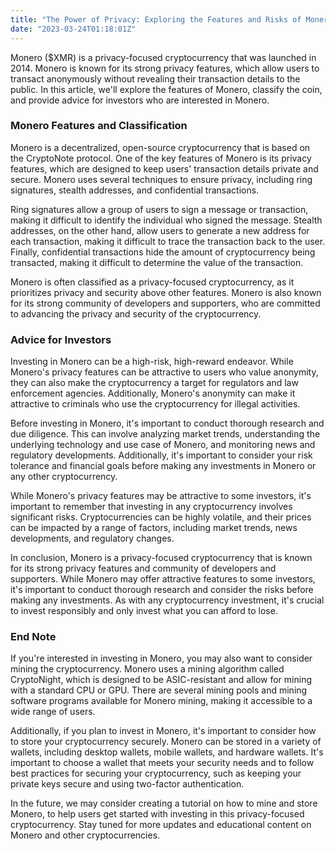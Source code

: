 ```yaml
---
title: "The Power of Privacy: Exploring the Features and Risks of Monero ($XMR)"
date: "2023-03-24T01:18:01Z"
---
```

Monero ($XMR) is a privacy-focused cryptocurrency that was launched in 2014. Monero is known for its strong privacy features, which allow users to transact anonymously without revealing their transaction details to the public. In this article, we'll explore the features of Monero, classify the coin, and provide advice for investors who are interested in Monero.

### Monero Features and Classification

Monero is a decentralized, open-source cryptocurrency that is based on the CryptoNote protocol. One of the key features of Monero is its privacy features, which are designed to keep users' transaction details private and secure. Monero uses several techniques to ensure privacy, including ring signatures, stealth addresses, and confidential transactions.

Ring signatures allow a group of users to sign a message or transaction, making it difficult to identify the individual who signed the message. Stealth addresses, on the other hand, allow users to generate a new address for each transaction, making it difficult to trace the transaction back to the user. Finally, confidential transactions hide the amount of cryptocurrency being transacted, making it difficult to determine the value of the transaction.

Monero is often classified as a privacy-focused cryptocurrency, as it prioritizes privacy and security above other features. Monero is also known for its strong community of developers and supporters, who are committed to advancing the privacy and security of the cryptocurrency.

### Advice for Investors

Investing in Monero can be a high-risk, high-reward endeavor. While Monero's privacy features can be attractive to users who value anonymity, they can also make the cryptocurrency a target for regulators and law enforcement agencies. Additionally, Monero's anonymity can make it attractive to criminals who use the cryptocurrency for illegal activities.

Before investing in Monero, it's important to conduct thorough research and due diligence. This can involve analyzing market trends, understanding the underlying technology and use case of Monero, and monitoring news and regulatory developments. Additionally, it's important to consider your risk tolerance and financial goals before making any investments in Monero or any other cryptocurrency.

While Monero's privacy features may be attractive to some investors, it's important to remember that investing in any cryptocurrency involves significant risks. Cryptocurrencies can be highly volatile, and their prices can be impacted by a range of factors, including market trends, news developments, and regulatory changes.

In conclusion, Monero is a privacy-focused cryptocurrency that is known for its strong privacy features and community of developers and supporters. While Monero may offer attractive features to some investors, it's important to conduct thorough research and consider the risks before making any investments. As with any cryptocurrency investment, it's crucial to invest responsibly and only invest what you can afford to lose.

### End Note

If you're interested in investing in Monero, you may also want to consider mining the cryptocurrency. Monero uses a mining algorithm called CryptoNight, which is designed to be ASIC-resistant and allow for mining with a standard CPU or GPU. There are several mining pools and mining software programs available for Monero mining, making it accessible to a wide range of users.

Additionally, if you plan to invest in Monero, it's important to consider how to store your cryptocurrency securely. Monero can be stored in a variety of wallets, including desktop wallets, mobile wallets, and hardware wallets. It's important to choose a wallet that meets your security needs and to follow best practices for securing your cryptocurrency, such as keeping your private keys secure and using two-factor authentication.

In the future, we may consider creating a tutorial on how to mine and store Monero, to help users get started with investing in this privacy-focused cryptocurrency. Stay tuned for more updates and educational content on Monero and other cryptocurrencies.
